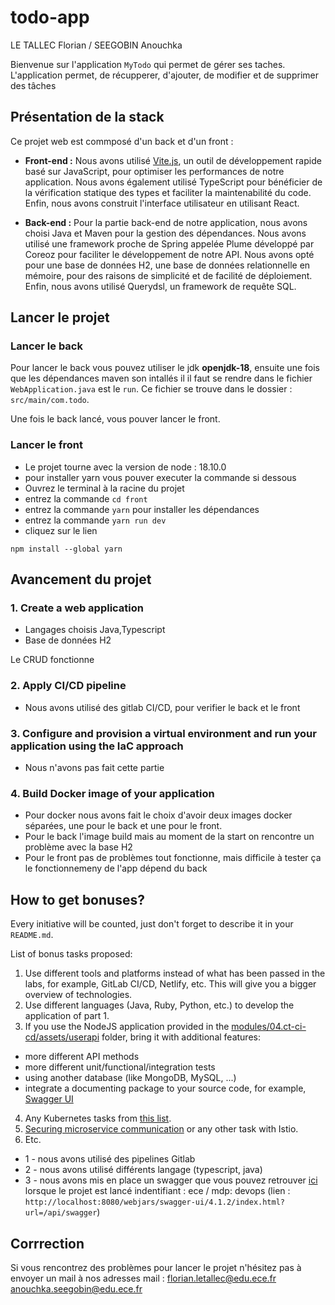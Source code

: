 todo-app
=============

LE TALLEC Florian / SEEGOBIN Anouchka

Bienvenue sur l'application `MyTodo` qui permet de gérer ses taches.
L'application permet, de récupperer, d'ajouter, de modifier et de supprimer des tâches

Présentation de la stack
--------------------
Ce projet web est commposé d'un back et d'un front :

- **Front-end :** Nous avons utilisé [Vite.js](https://vitejs.dev/), un outil de développement rapide basé sur
  JavaScript, pour optimiser les performances de notre application. Nous avons également utilisé TypeScript pour
  bénéficier de la vérification statique des types et faciliter la maintenabilité du code. Enfin, nous avons construit
  l'interface utilisateur en utilisant React.


- **Back-end :** Pour la partie back-end de notre application, nous avons choisi Java et Maven pour la gestion des
  dépendances. Nous avons utilisé une framework proche de Spring appelée Plume développé par Coreoz pour faciliter le
  développement de
  notre API. Nous avons opté pour une base de données H2, une base de données relationnelle en mémoire, pour des raisons
  de simplicité et de
  facilité de déploiement. Enfin, nous avons utilisé Querydsl, un framework de requête SQL.

Lancer le projet
--------------------

### Lancer le back

Pour lancer le back vous pouvez utiliser le jdk **openjdk-18**, ensuite une fois que les dépendances maven son intallés
il
il faut se rendre dans le fichier `WebApplication.java` est le `run`. Ce fichier se trouve dans le dossier :
`src/main/com.todo`.

Une fois le back lancé, vous pouver lancer le front.

### Lancer le front

- Le projet tourne avec la version de node : 18.10.0
- pour installer yarn vous pouver executer la commande si dessous
- Ouvrez le terminal à la racine du projet
- entrez la commande `cd front`
- entrez la commande `yarn` pour installer les dépendances
- entrez la commande `yarn run dev`
- cliquez sur le lien

```
npm install --global yarn
```

Avancement du projet
--------------------

### 1. Create a web application

- Langages choisis Java,Typescript
- Base de données H2

Le CRUD fonctionne

### 2. Apply CI/CD pipeline

- Nous avons utilisé des gitlab CI/CD, pour verifier le back et le front

### 3. Configure and provision a virtual environment and run your application using the IaC approach

- Nous n'avons pas fait cette partie

### 4. Build Docker image of your application

- Pour docker nous avons fait le choix d'avoir deux images docker séparées, une pour le back et une pour le front.
- Pour le back l'image build mais au moment de la start on rencontre un problème avec la base H2
- Pour le front pas de problèmes tout fonctionne, mais difficile à tester ça le fonctionnemeny de l'app dépend du back

## How to get bonuses?

Every initiative will be counted, just don't forget to describe it in your `README.md`.

List of bonus tasks proposed:

1. Use different tools and platforms instead of what has been passed in the labs, for example, GitLab CI/CD, Netlify,
   etc. This will give you a bigger overview of technologies.
2. Use different languages (Java, Ruby, Python, etc.) to develop the application of part 1.
3. If you use the NodeJS application provided in
   the [modules/04.ct-ci-cd/assets/userapi](modules/04.ct-ci-cd/assets/userapi) folder, bring it with additional
   features:

- more different API methods
- more different unit/functional/integration tests
- using another database (like MongoDB, MySQL, ...)
- integrate a documenting package to your source code, for
  example, [Swagger UI](https://www.npmjs.com/package/express-swagger-generator)

4. Any Kubernetes tasks from [this list](https://kubernetes.io/docs/tasks/).
5. [Securing microservice communication](https://istio.io/latest/docs/tasks/security/) or any other task with Istio.
6. Etc.

- 1 - nous avons utilisé des pipelines Gitlab
- 2 - nous avons utilisé différents langage (typescript, java)
- 3 - nous avons mis en place un swagger que vous pouvez
  retrouver [ici](http://localhost:8080/webjars/swagger-ui/4.1.2/index.html?url=/api/swagger) lorsque le projet est
  lancé
  indentifiant : ece / mdp: devops
  (lien : `http://localhost:8080/webjars/swagger-ui/4.1.2/index.html?url=/api/swagger`)

Corrrection
--------------------

Si vous rencontrez des problèmes pour lancer le projet n'hésitez pas à envoyer un mail à nos adresses mail :
florian.letallec@edu.ece.fr
anouchka.seegobin@edu.ece.fr

